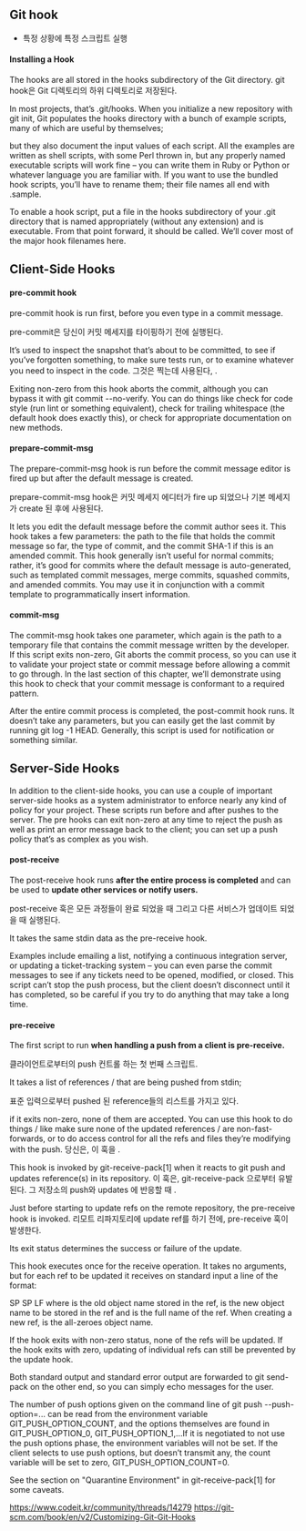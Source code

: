 
## Git hook
- 특정 상황에 특정 스크립트 실행 

#### Installing a Hook

The hooks are all stored in the hooks subdirectory of the Git directory. 
git hook은 Git 디렉토리의 하위 디렉토리로 저장된다.

In most projects, that’s .git/hooks. When you initialize a new repository with git init, Git populates the hooks directory with a bunch of example scripts, 
many of which are useful by themselves; 

but they also document the input values of each script. 
All the examples are written as shell scripts, with some Perl thrown in, but any properly named executable scripts will work fine – you can write them in Ruby or Python or whatever language you are familiar with. If you want to use the bundled hook scripts, you’ll have to rename them; their file names all end with .sample.

To enable a hook script, put a file in the hooks subdirectory of your .git directory 
that is named appropriately (without any extension) and is executable.
From that point forward, it should be called. We’ll cover most of the major hook filenames here.

## Client-Side Hooks

#### pre-commit hook 
pre-commit hook is run first, before you even type in a commit message.

pre-commit은 당신이 커밋 메세지를 타이핑하기 전에 실행된다. 

It’s used to inspect the snapshot that’s about to be committed, to see if you’ve forgotten something, to make sure tests run, or to examine whatever you need to inspect in the code.
그것은 찍는데 사용된다, . 

Exiting non-zero from this hook aborts the commit, although you can bypass it with git commit --no-verify. You can do things like check for code style (run lint or something equivalent), check for trailing whitespace (the default hook does exactly this), or check for appropriate documentation on new methods.

#### prepare-commit-msg 

The prepare-commit-msg hook is run before the commit message editor is fired up but after the default message is created. 

prepare-commit-msg hook은 커밋 메세지 에디터가 fire up 되었으나 기본 메세지가 create 된 후에 사용된다. 

It lets you edit the default message before the commit author sees it. This hook takes a few parameters: the path to the file that holds the commit message so far, the type of commit, and the commit SHA-1 if this is an amended commit. This hook generally isn’t useful for normal commits; rather, it’s good for commits where the default message is auto-generated, such as templated commit messages, merge commits, squashed commits, and amended commits. You may use it in conjunction with a commit template to programmatically insert information.

#### commit-msg 
The commit-msg hook takes one parameter, which again is the path to a temporary file that contains the commit message written by the developer. If this script exits non-zero, Git aborts the commit process, so you can use it to validate your project state or commit message before allowing a commit to go through. In the last section of this chapter, we’ll demonstrate using this hook to check that your commit message is conformant to a required pattern.

After the entire commit process is completed, the post-commit hook runs. It doesn’t take any parameters, but you can easily get the last commit by running git log -1 HEAD. Generally, this script is used for notification or something similar.



## Server-Side Hooks

In addition to the client-side hooks, you can use a couple of important server-side hooks as a system administrator to enforce nearly any kind of policy for your project. 
These scripts run before and after pushes to the server.
The pre hooks can exit non-zero at any time to reject the push as well as print an error message back to the client; 
you can set up a push policy that’s as complex as you wish.

#### post-receive

The post-receive hook runs **after the entire process is completed** and can be used to **update other services or notify users.** 

post-receive 훅은 모든 과정들이 완료 되었을 때 그리고 다른 서비스가 업데이트 되었을 때 실행된다. 

It takes the same stdin data as the pre-receive hook. 

Examples include emailing a list, notifying a continuous integration server, 
or updating a ticket-tracking system – you can even parse the commit messages to see if any tickets need to be opened, modified, or closed. 
This script can’t stop the push process, but the client doesn’t disconnect until it has completed, so be careful if you try to do anything that may take a long time.


#### pre-receive

The first script to run **when handling a push from a client is pre-receive.**

클라이언트로부터의 push 컨트롤 하는 첫 번째 스크립트. 

It takes a list of references / that are being pushed from stdin; 

표준 입력으로부터 pushed 된 reference들의 리스트를 가지고 있다. 

if it exits non-zero, none of them are accepted. 
You can use this hook to do things / like make sure none of the updated references / are non-fast-forwards, or to do access control for all the refs and files they’re modifying with the push.
당신은, 이 훅을 .


This hook is invoked by git-receive-pack[1] when it reacts to git push and updates reference(s) in its repository. 
이 훅은, git-receive-pack 으로부터 유발된다. 그 저장소의 push와 updates 에 반응할 때 . 

Just before starting to update refs on the remote repository, the pre-receive hook is invoked. 
리모트 리파지토리에 update ref를 하기 전에, pre-receive 훅이 발생한다. 


Its exit status determines the success or failure of the update.

This hook executes once for the receive operation. It takes no arguments, but for each ref to be updated it receives on standard input a line of the format:

<old-value> SP <new-value> SP <ref-name> LF
where <old-value> is the old object name stored in the ref, <new-value> is the new object name to be stored in the ref and <ref-name> is the full name of the ref. When creating a new ref, <old-value> is the all-zeroes object name.

If the hook exits with non-zero status, none of the refs will be updated. If the hook exits with zero, updating of individual refs can still be prevented by the update hook.

Both standard output and standard error output are forwarded to git send-pack on the other end, so you can simply echo messages for the user.

The number of push options given on the command line of git push --push-option=... can be read from the environment variable GIT_PUSH_OPTION_COUNT, and the options themselves are found in GIT_PUSH_OPTION_0, GIT_PUSH_OPTION_1,…​If it is negotiated to not use the push options phase, the environment variables will not be set. If the client selects to use push options, but doesn’t transmit any, the count variable will be set to zero, GIT_PUSH_OPTION_COUNT=0.

See the section on "Quarantine Environment" in git-receive-pack[1] for some caveats.

https://www.codeit.kr/community/threads/14279
https://git-scm.com/book/en/v2/Customizing-Git-Git-Hooks

